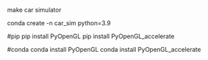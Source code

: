 make car simulator

conda create -n car_sim python=3.9

#pip
pip install PyOpenGL
pip install PyOpenGL_accelerate

#conda
conda install PyOpenGL
conda install PyOpenGL_accelerate